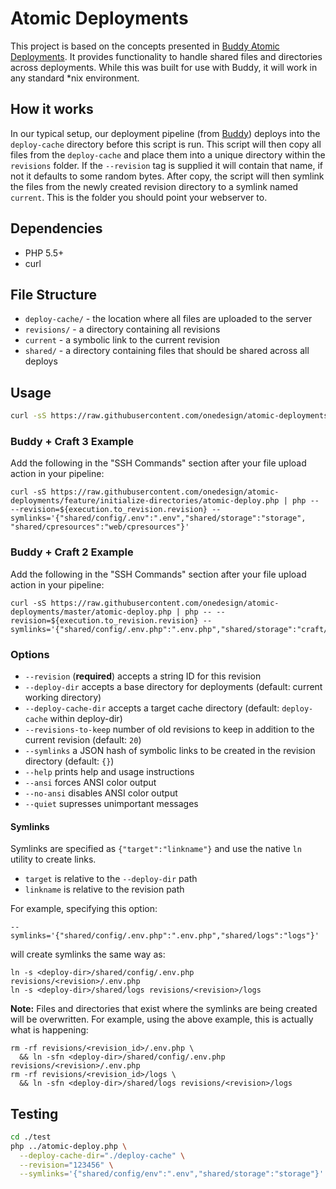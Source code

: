 # Atomic Deployments

This project is based on the concepts presented in [Buddy Atomic Deployments](https://buddy.works/blog/introducing-atomic-deployments). It provides functionality to handle shared files and directories across deployments. While this was built for use with Buddy, it will work in any standard *nix environment.


## How it works

In our typical setup, our deployment pipeline (from [Buddy](https://buddy.works)) deploys into the `deploy-cache` directory before this script is run. This script will then copy all files from the `deploy-cache` and place them into a unique directory within the `revisions` folder. If the `--revision` tag is supplied it will contain that name, if not it defaults to some random bytes. After copy, the script will then symlink the files from the newly created revision directory to a symlink named `current`. This is the folder you should point your webserver to.

## Dependencies

- PHP 5.5+
- curl

## File Structure

- `deploy-cache/` - the location where all files are uploaded to the server
- `revisions/` - a directory containing all revisions
- `current` - a symbolic link to the current revision
- `shared/` - a directory containing files that should be shared across all deploys

## Usage

```bash
curl -sS https://raw.githubusercontent.com/onedesign/atomic-deployments/master/atomic-deploy.php | php -- --revision=$(date "+%F-%H-%M-%S")
```

### Buddy + Craft 3 Example

Add the following in the "SSH Commands" section after your file upload action in your pipeline:

```
curl -sS https://raw.githubusercontent.com/onedesign/atomic-deployments/feature/initialize-directories/atomic-deploy.php | php -- --revision=${execution.to_revision.revision} --symlinks='{"shared/config/.env":".env","shared/storage":"storage", "shared/cpresources":"web/cpresources"}'
```

### Buddy + Craft 2 Example

Add the following in the "SSH Commands" section after your file upload action in your pipeline:

```
curl -sS https://raw.githubusercontent.com/onedesign/atomic-deployments/master/atomic-deploy.php | php -- --revision=${execution.to_revision.revision} --symlinks='{"shared/config/.env.php":".env.php","shared/storage":"craft/storage"}'
```

### Options

- `--revision` (**required**) accepts a string ID for this revision
- `--deploy-dir` accepts a base directory for deployments (default: current working directory)
- `--deploy-cache-dir` accepts a target cache directory (default: `deploy-cache` within deploy-dir)
- `--revisions-to-keep` number of old revisions to keep in addition to the current revision (default: `20`)
- `--symlinks` a JSON hash of symbolic links to be created in the revision directory (default: `{}`)
- `--help` prints help and usage instructions
- `--ansi` forces ANSI color output
- `--no-ansi` disables ANSI color output
- `--quiet` supresses unimportant messages

#### Symlinks

Symlinks are specified as `{"target":"linkname"}` and use the native `ln` utility to create links.

- `target` is relative to the `--deploy-dir` path
- `linkname` is relative to the revision path

For example, specifying this option:

```
--symlinks='{"shared/config/.env.php":".env.php","shared/logs":"logs"}'
```

will create symlinks the same way as:

```
ln -s <deploy-dir>/shared/config/.env.php revisions/<revision>/.env.php
ln -s <deploy-dir>/shared/logs revisions/<revision>/logs
```

**Note:** Files and directories that exist where the symlinks are being created will be overwritten. For example, using the above example, this is actually what is happening:

```
rm -rf revisions/<revision_id>/.env.php \
  && ln -sfn <deploy-dir>/shared/config/.env.php revisions/<revision>/.env.php
rm -rf revisions/<revision_id>/logs \
  && ln -sfn <deploy-dir>/shared/logs revisions/<revision>/logs
```


## Testing

```bash
cd ./test
php ../atomic-deploy.php \
  --deploy-cache-dir="./deploy-cache" \
  --revision="123456" \
  --symlinks='{"shared/config/env":".env","shared/storage":"storage"}'
```
